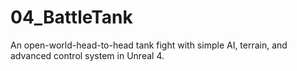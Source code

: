 # 04_BattleTank
An open-world-head-to-head tank fight with simple AI, terrain, and advanced control system in  Unreal 4.
